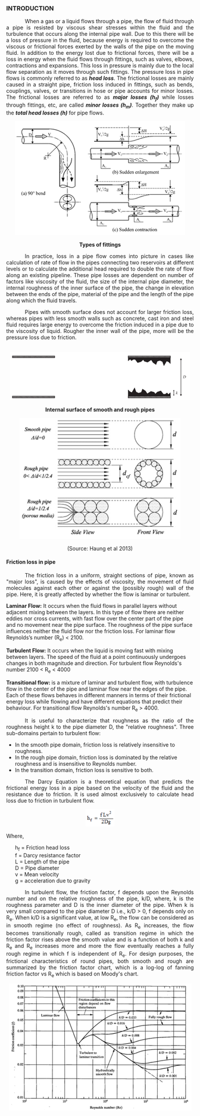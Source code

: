 ### INTRODUCTION<br>

<p style="text-indent: 50px; text-align: justify;">When a gas or a liquid flows through a pipe, the flow of fluid through a pipe is resisted by viscous shear stresses within the fluid and the turbulence that occurs along the internal pipe wall. Due to this there will be a loss of pressure in the fluid, because energy is required to overcome the viscous or frictional forces exerted by the walls of the pipe on the moving fluid. In addition to the energy lost due to frictional forces, there will be a loss in energy when the fluid flows through fittings, such as valves, elbows, contractions and expansions. This loss in pressure is mainly due to the local flow separation as it moves through such fittings. The pressure loss in pipe flows is commonly referred to as <i><strong>head loss</strong></i>.  The frictional losses are mainly caused in a straight pipe, friction loss induced in fittings, such as bends, couplings, valves, or transitions in hose or pipe accounts for minor losses.  The frictional losses are referred to as <i><strong>major losses (h<sub>f</sub>)</strong></i> while losses through fittings, etc, are called <i><strong>minor losses (h<sub>m</sub>)</strong></i>. Together they make up the <i><strong>total head losses (h)</strong></i> for pipe flows. </p>

<p><center><img src="images/exp4-1.png"style="width:457px; height:306px;"></img></center></p>

<center><p><strong>Types of fittings</strong></p></center>

<p style="text-indent: 50px; text-align: justify;">In practice, loss in a pipe flow comes into picture in cases like calculation of rate of flow in the pipes connecting two reservoirs at different levels or to calculate the additional head required to double the rate of flow along an existing pipeline. These pipe losses are dependent on number of factors like viscosity of the fluid, the size of the internal pipe diameter, the internal roughness of the inner surface of the pipe, the change in elevation between the ends of the pipe, material of the pipe and the length of the pipe along which the fluid travels.</p>

<p style="text-indent:50px; text-align: justify;">Pipes with smooth surface does not account for larger friction loss, whereas pipes with less smooth walls such as concrete, cast iron and steel fluid requires large energy to overcome the friction induced in a pipe due to the viscosity of liquid. Rougher the inner wall of the pipe, more will be the pressure loss due to friction.</p><br/>

<center><img src="images/exp4-2.png" style="width:484px; height:129px;"></img></center></p>

<center><p><strong>Internal surface of smooth and rough pipes</strong></p></center>

<p><center><img src="images/exp4-3.png" style="width:434px; height:325px;" /></center></p>

<p><center>(Source: Haung et al 2013)</center></p>

#### Friction loss in pipe

<p style="text-indent: 50px; text-align: justify;">The friction loss in a uniform, straight sections of pipe, known as "major loss", is caused by the effects of viscosity, the movement of fluid molecules against each other or against the (possibly rough) wall of the pipe. Here, it is greatly affected by whether the flow is laminar or turbulent.</p>

<p><strong>Laminar Flow:</strong> It occurs when the fluid flows in parallel layers without adjacent mixing between the layers. In this type of flow there are neither eddies nor cross currents, with fast flow over the center part of the pipe and no movement near the pipe surface. The roughness of the pipe surface influences neither the fluid flow nor the friction loss. For laminar flow Reynolds’s number (R<sub>e</sub>) < 2100.</p>

<p><strong>Turbulent Flow:</strong> It occurs when the liquid is moving fast with mixing between layers. The speed of the fluid at a point continuously undergoes changes in both magnitude and direction. For turbulent flow Reynolds's number 2100 < R<sub>e</sub> < 4000</p>

<p><strong>Transitional flow: </strong> is a mixture of laminar and turbulent flow, with turbulence flow in the center of the pipe and laminar flow near the edges of the pipe. Each of these flows behaves in different manners in terms of their frictional energy loss while flowing and have different equations that predict their behaviour. For transitional flow Reynolds's number R<sub>e</sub> > 4000.</p>

<p style="text-indent: 50px; text-align: justify;">It is useful to characterize that roughness as the ratio of the roughness height k to the pipe diameter D, the "relative roughness". Three sub-domains pertain to turbulent flow:</p>

<ul>
<li>In the smooth pipe domain, friction loss is relatively insensitive to roughness.</li>
<li>In the rough pipe domain, friction loss is dominated by the relative roughness and is insensitive to Reynolds number.</li>
<li>In the transition domain, friction loss is sensitive to both.</li>
</ul>

<p style="text-indent:50px; text-align: justify;">The Darcy Equation is a theoretical equation that predicts the frictional energy loss in a pipe based on the velocity of the fluid and the resistance due to friction. It is used almost exclusively to calculate head loss due to friction in turbulent flow.</p>

<center><img src="images/exp4-4.png" style =" width:77px; height:47px;"></img></center>

<p>Where,</p>
<ul style="list-style-type:none;">
<li>h<sub>f</sub> = Friction head loss</li>
<li>f = Darcy resistance factor</li>
<li>L = Length of the pipe</li>
<li>D = Pipe diameter</li>
<li>v = Mean velocity</li>
<li>g = acceleration due to gravity</li>
</ul>

<p style="text-indent: 50px; text-align: justify;">In turbulent flow, the friction factor, f depends upon the Reynolds number and on the relative roughness of the pipe, k/D, where, k is the roughness parameter and D is the inner diameter of the pipe. When k is very small compared to the pipe diameter D i.e., k/D > 0, f depends only on R<sub>e</sub>. When k/D is a significant value, at low R<sub>e</sub>, the flow can be considered as in smooth regime (no effect of roughness). As R<sub>e</sub> increases, the flow becomes transitionally rough, called as transition regime in which the friction factor rises above the smooth value and is a function of both k and R<sub>e</sub> and R<sub>e</sub> increases more and more the flow eventually reaches a fully rough regime in which f is independent of R<sub>e</sub>. For design purposes, the frictional characteristics of round pipes, both smooth and rough are summarized by the friction factor chart, which is a log-log of fanning friction factor vs R<sub>e</sub> which is based on Moody's chart.</p>

<center><img src="images/exp4-5.png" style =" width:491px; height:341px;"></img></center>
